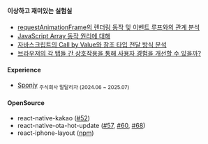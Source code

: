 #### 이상하고 재미있는 실험실

- [requestAnimationFrame의 렌더링 동작 및 이벤트 루프와의 관계 분석](https://github.com/CorTorE/js-lab/pull/17)
- [JavaScript Array 동작 원리에 대해](https://github.com/CorTorE/js-lab/issues/12)
- [자바스크립트의 Call by Value와 참조 타입 전달 방식 분석](https://github.com/CorTorE/js-lab/pull/7)
- [브라우저의 각 탭들 간 상호작용을 통해 사용자 경험을 개선할 수 있을까?](https://github.com/CorTorE/js-lab/pull/2)

#### Experience

<ul>
  <li><a href="https://github.com/dalliza">Sponjy</a> <sub>주식회사 말달리자 (2024.06 ~ 2025.07)</sub></li>
</ul>

#### OpenSource

<ul>
  <li>react-native-kakao (<a href="https://github.com/mym0404/react-native-kakao/pull/52">#52</a>)</li>
  <li>react-native-ota-hot-update (<a href="https://github.com/vantuan88291/react-native-ota-hot-update/pull/57">#57</a>, <a href="https://github.com/vantuan88291/react-native-ota-hot-update/pull/60">#60</a>, <a href="https://github.com/vantuan88291/react-native-ota-hot-update/pull/68">#68</a>)
  <li>react-iphone-layout (<a href="https://www.npmjs.com/package/react-iphone-layout">npm</a>)</li>
</ul>
